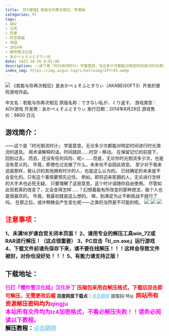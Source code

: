 ```yaml
---
title: 【PC硬盘】若能与你再次相见／苹果妹
categories: PC
tags:
- ADV
- 泣系
- 恋爱
- 时空穿越
- 学园
- 2014年
- 樱吹雪汉化组
- あかべぇそふとすりぃ社
date: 2022-10-26 8:01:00
description: ——这个是『时光倒流时计』字面意思，无论多少次都能对特定时间进行时光溯流的道具。用术语解释的话，时间跳跃……时空・移动。在保留记忆的前提下，回到过去。而且，还没有任何风险、呢~……但是，无论你时光倒流多少次，也是没有意义的。毕竟，即使在过去做了什么，未来也不会因此改变。
index_img: https://img.acgus.top/i/helloimg/ZfYrX5.webp
---
```

![](https://img.acgus.top/i/helloimg/ZfYrX5.webp)
《若能与你再次相见》是あかべぇそふとすりぃ（AKABEiSOFT3）开发的冒险游戏作品。

中文名：若能与你再次相见
原版名称：できない私が、くり返す。
游戏类型：ADV游戏
开发商：あかべぇそふとすりぃ
发行日期：2014年8月29日
游戏售价：8800 日元

## 游戏简介：
——这个是『时光倒流时计』
字面意思，无论多少次都能对特定时间进行时光溯流的道具。
用术语解释的话，时间跳跃……时空・移动。
在保留记忆的前提下，回到过去。
而且，还没有任何风险、呢~
……但是，无论你时光倒流多少次，也是没有意义的。
毕竟，即使在过去做了什么，未来也不会因此改变。
至少对于我来说是那样，我认识的其他拥有时计的人，也是这么认为的。
已经确定的未来是不会变化的。只有这个事情要预先记住。
例如，即将迎来死期的人，无论进行怎样的大手术也必死无疑。
只要理解了这层意思，这个时计请随你自由使用。
尽管如此但若真的改变了，又会变得怎样……？幻想着能有所改变的那种想法，我个人也是很喜欢的。
毕竟，我最初就是这么想的。
嘛，到满足为止不断挑战不就行了吗。
在那之后，或许稍微会产生变化呢——之类的当然是不可能的呢。
![](https://img.acgus.top/i/helloimg/ZfYgVA.webp)
![](https://img.acgus.top/i/helloimg/ZfYVM0.webp)
![](https://img.acgus.top/i/helloimg/ZfYY8m.webp)





## <font color=#FF0000 >注意事项：</font>
<font size=3><b>1、未满18岁请自觉关闭本页面！
2、请用专业的解压工具win_7Z或RAR进行解压！（这点很重要）
3、PC双击『tl_cn.exe』运行游戏
4、下载文件前请先保存下来，请不要在线解压！！！这样会导致文件被封，对你也没好处！！！
5、有能力请支持正版！</b></font>

## 下载地址：
<font color=#FF00FF size=3>**已打『樱吹雪汉化组』汉化补丁**</font>
<font color=#FF0000 size=3>**压缩包采用自解压格式，下载后双击即可解压，无需更改后缀**</font>
<b>百度网盘下载点：</b><a href="https://pan.baidu.com/s/18bV0ntmIErSTO4bzKmXGqQ?pwd=16sj" style="color: #87CEEB;"><b>点击跳转</b></a> 提取码:16sj
<a style="padding: 0" href="https://post.qingju.org/AD/"><img style="max-width:100%" src="https://img.acgus.top/i/2024/07/478f689b8021d8d499ab43d21acf137a.gif" alt=""></a>
<b><font color=#FF0000 size=4>网站所有资源解压密码均为</b></font><b><font color=#FF00FF size=4>qingju</font><font color=#FF0000 ></font></b><br><b><font color=#FF00FF size=4>本站所有文件均为lz4加密格式，不看必解压失败！！请务必阅读以下教程。</b></font><br><b><font color=#000 size=4>解压教程：</b><a href="https://post.qingju.org/tutorial/000/" style="color: #87CEEB;"><b>点击跳转</b></a>